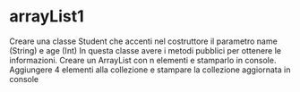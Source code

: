 # arrayList1

Creare una classe Student che accenti nel costruttore il parametro name (String) e age (Int)
In questa classe avere i metodi pubblici per ottenere le informazioni.
Creare un ArrayList con n elementi e stamparlo in console.
Aggiungere 4 elementi alla collezione e stampare la collezione aggiornata in console
